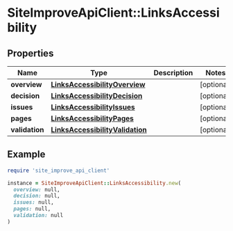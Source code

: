 # SiteImproveApiClient::LinksAccessibility

## Properties

| Name | Type | Description | Notes |
| ---- | ---- | ----------- | ----- |
| **overview** | [**LinksAccessibilityOverview**](LinksAccessibilityOverview.md) |  | [optional] |
| **decision** | [**LinksAccessibilityDecision**](LinksAccessibilityDecision.md) |  | [optional] |
| **issues** | [**LinksAccessibilityIssues**](LinksAccessibilityIssues.md) |  | [optional] |
| **pages** | [**LinksAccessibilityPages**](LinksAccessibilityPages.md) |  | [optional] |
| **validation** | [**LinksAccessibilityValidation**](LinksAccessibilityValidation.md) |  | [optional] |

## Example

```ruby
require 'site_improve_api_client'

instance = SiteImproveApiClient::LinksAccessibility.new(
  overview: null,
  decision: null,
  issues: null,
  pages: null,
  validation: null
)
```

